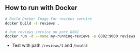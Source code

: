 ## How to run with Docker

```bash
# Build Docker Image for reviews service
docker build -t reviews .

# Run reviews service on port 8082
docker run -d --name my-running-reviews -p 8082:9080 reviews
```

* Test with path `/reviews/1` and `/health`
